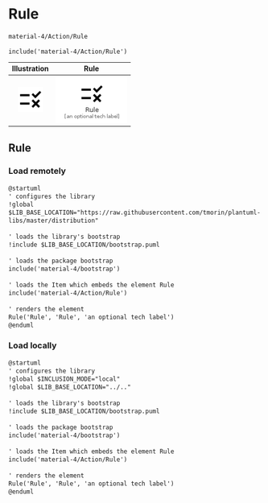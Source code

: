 # Rule


```text
material-4/Action/Rule
```

```text
include('material-4/Action/Rule')
```



| Illustration | Rule |
| :---: | :---: |
| ![illustration for Illustration](../../material-4/Action/Rule.png) | ![illustration for Rule](../../material-4/Action/Rule.Local.png) |




## Rule

### Load remotely
```plantuml
@startuml
' configures the library
!global $LIB_BASE_LOCATION="https://raw.githubusercontent.com/tmorin/plantuml-libs/master/distribution"

' loads the library's bootstrap
!include $LIB_BASE_LOCATION/bootstrap.puml

' loads the package bootstrap
include('material-4/bootstrap')

' loads the Item which embeds the element Rule
include('material-4/Action/Rule')

' renders the element
Rule('Rule', 'Rule', 'an optional tech label')
@enduml
```

### Load locally
```plantuml
@startuml
' configures the library
!global $INCLUSION_MODE="local"
!global $LIB_BASE_LOCATION="../.."

' loads the library's bootstrap
!include $LIB_BASE_LOCATION/bootstrap.puml

' loads the package bootstrap
include('material-4/bootstrap')

' loads the Item which embeds the element Rule
include('material-4/Action/Rule')

' renders the element
Rule('Rule', 'Rule', 'an optional tech label')
@enduml
```

